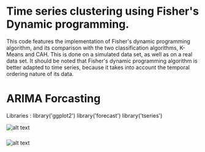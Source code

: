 # Time series clustering using Fisher's Dynamic programming.

This code features the implementation of Fisher's dynamic programming algorithm, and its comparison with the two classification algorithms, K-Means and CAH. This is done on a simulated data set, as well as on a real data set. It should be noted that Fisher's dynamic programming algorithm is better adapted to time series, because it takes into account the temporal ordering nature of its data.

# ARIMA  Forcasting 

Libraries : 
library('ggplot2')
library('forecast')
library('tseries')




![alt text](https://i.imgur.com/Lq00Fxp.png)

#####

![alt text](https://i.imgur.com/eUQvR4P.png)

